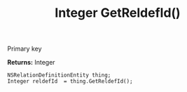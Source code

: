 ﻿---
uid: crmscript_ref_NSRelationDefinitionEntity_GetReldefId
title: Integer GetReldefId()
intellisense: NSRelationDefinitionEntity.GetReldefId
keywords: NSRelationDefinitionEntity, GetReldefId
so.topic: reference
---

Primary key

**Returns:** Integer


```crmscript
NSRelationDefinitionEntity thing;
Integer reldefId  = thing.GetReldefId();
```


